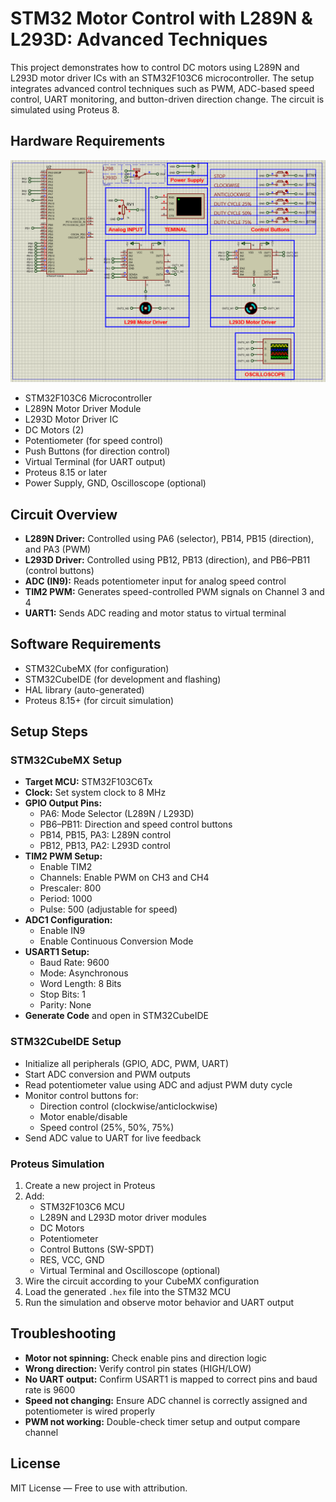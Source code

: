 # STM32 Motor Control with L289N & L293D: Advanced Techniques

This project demonstrates how to control DC motors using L289N and L293D motor driver ICs with an STM32F103C6 microcontroller. The setup integrates advanced control techniques such as PWM, ADC-based speed control, UART monitoring, and button-driven direction change. The circuit is simulated using Proteus 8.


## Hardware Requirements
![Motor Control Circuit](circuit.png)

- STM32F103C6 Microcontroller  
- L289N Motor Driver Module  
- L293D Motor Driver IC  
- DC Motors (2)  
- Potentiometer (for speed control)  
- Push Buttons (for direction control)  
- Virtual Terminal (for UART output)  
- Proteus 8.15 or later  
- Power Supply, GND, Oscilloscope (optional)



## Circuit Overview

- **L289N Driver:** Controlled using PA6 (selector), PB14, PB15 (direction), and PA3 (PWM)
- **L293D Driver:** Controlled using PB12, PB13 (direction), and PB6–PB11 (control buttons)
- **ADC (IN9):** Reads potentiometer input for analog speed control
- **TIM2 PWM:** Generates speed-controlled PWM signals on Channel 3 and 4
- **UART1:** Sends ADC reading and motor status to virtual terminal



## Software Requirements

- STM32CubeMX (for configuration)
- STM32CubeIDE (for development and flashing)
- HAL library (auto-generated)
- Proteus 8.15+ (for circuit simulation)



## Setup Steps

### STM32CubeMX Setup

- **Target MCU:** STM32F103C6Tx  
- **Clock:** Set system clock to 8 MHz  
- **GPIO Output Pins:**
  - PA6: Mode Selector (L289N / L293D)
  - PB6–PB11: Direction and speed control buttons
  - PB14, PB15, PA3: L289N control
  - PB12, PB13, PA2: L293D control
- **TIM2 PWM Setup:**
  - Enable TIM2
  - Channels: Enable PWM on CH3 and CH4
  - Prescaler: 800
  - Period: 1000
  - Pulse: 500 (adjustable for speed)
- **ADC1 Configuration:**
  - Enable IN9
  - Enable Continuous Conversion Mode
- **USART1 Setup:**
  - Baud Rate: 9600
  - Mode: Asynchronous
  - Word Length: 8 Bits
  - Stop Bits: 1
  - Parity: None
- **Generate Code** and open in STM32CubeIDE



### STM32CubeIDE Setup

- Initialize all peripherals (GPIO, ADC, PWM, UART)
- Start ADC conversion and PWM outputs
- Read potentiometer value using ADC and adjust PWM duty cycle
- Monitor control buttons for:
  - Direction control (clockwise/anticlockwise)
  - Motor enable/disable
  - Speed control (25%, 50%, 75%)
- Send ADC value to UART for live feedback



### Proteus Simulation

1. Create a new project in Proteus
2. Add:
   - STM32F103C6 MCU
   - L289N and L293D motor driver modules
   - DC Motors
   - Potentiometer
   - Control Buttons (SW-SPDT)
   - RES, VCC, GND
   - Virtual Terminal and Oscilloscope (optional)
3. Wire the circuit according to your CubeMX configuration
4. Load the generated `.hex` file into the STM32 MCU
5. Run the simulation and observe motor behavior and UART output



## Troubleshooting

- **Motor not spinning:** Check enable pins and direction logic
- **Wrong direction:** Verify control pin states (HIGH/LOW)
- **No UART output:** Confirm USART1 is mapped to correct pins and baud rate is 9600
- **Speed not changing:** Ensure ADC channel is correctly assigned and potentiometer is wired properly
- **PWM not working:** Double-check timer setup and output compare channel



## License

MIT License — Free to use with attribution.



